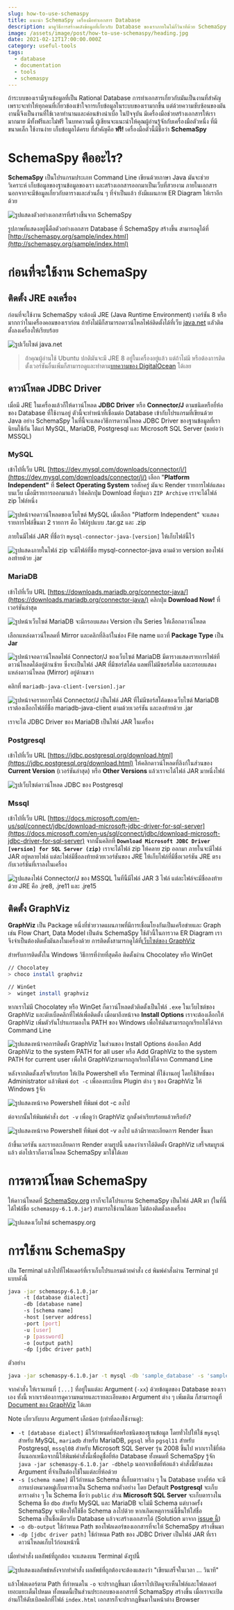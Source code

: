 ```yaml
---
slug: how-to-use-schemaspy
title: แนะนำ SchemaSpy เครื่องมือทำเอกสาร Database
description: มาดูวิธีการสร้างคลังข้อมูลที่เกี่ยวกับ Database ของเราภายในไม่กี่วินาทีด้วย SchemaSpy กัน
image: /assets/image/post/how-to-use-schemaspy/heading.jpg
date: 2021-02-12T17:00:00.000Z
category: useful-tools
tags:
  - database
  - documentation
  - tools
  - schemaspy
---
```


ถ้าระบบของเรามีฐานข้อมูลที่เป็น Rational Database การทำเอกสารเกี่ยวกับมันเป็นงานที่สำคัญ เพราะจะทำให้ทุกคนที่เกี่ยวข้องเข้าใจการเก็บข้อมูลในระบบของเรามากขึ้น แต่ด้วยความซับซ้อนของมัน งานนี้จึงเป็นงานที่ใช้เวลาทำนานและค่อนข้างน่าเบื่อ ในปัจจุบัน มีเครื่องมือช่วยสร้างเอกสารให้เรามากมาย มีทั้งฟรีและไม่ฟรี ในบทความนี้ ผู้เขียนจะแนะนำให้คุณผู้อ่านรู้จักกับเครื่องมือตัวหนึ่ง ที่มีขนาดเล็ก ใช้งานง่าย เก็บข้อมูลได้ครบ ที่สำคัญคือ **ฟรี!** เครื่องมือตัวนี้มีชื่อว่า **SchemaSpy**

# SchemaSpy คืออะไร?

**SchemaSpy** เป็นโปรแกรมประเภท Command Line เขียนด้วยภาษา Java มันจะช่วยวิเคราะห์ เก็บข้อมูลของฐานข้อมูลของเรา และสร้างเอกสารออกมาเป็นเว็บที่สวยงาม ภายในเอกสารนอกจากจะมีข้อมูลเกี่ยวกับตารางและส่วนอื่น ๆ ที่จำเป็นแล้ว ยังมีแผนภาพ ER Diagram ให้เราอีกด้วย

![รูปแสดงตัวอย่างเอกสารที่สร้างขึ้นจาก SchemaSpy](/assets/image/post/how-to-use-schemaspy/00.png)

รูปภาพที่แสดงอยู่นี้คือตัวอย่างเอกสาร Database ที่ SchemaSpy สร้างขึ้น สามารถดูได้ที่ [http://schemaspy.org/sample/index.html](http://schemaspy.org/sample/index.html)

# ก่อนที่จะใช้งาน SchemaSpy

## ติดตั้ง JRE ลงเครื่อง

ก่อนที่จะใช้งาน SchemaSpy จะต้องมี JRE (Java Runtime Environment) เวอร์ชัน 8 หรือมากกว่าในเครื่องคอมของเราก่อน ถ้ายังไม่มีก็สามารถดาวน์โหลไฟล์ติดตั้งได้ที่เว็บ [java.net](https://www.java.com/en/download/manual.jsp) แลัวติดตั้งลงเครื่องให้เรียบร้อย

![รูปเว็บไซต์ java.net](/assets/image/post/how-to-use-schemaspy/01.png)

> ถ้าคุณผู้อ่านใช้ Ubuntu ปกติมันจะมี JRE 8 อยู่ในเครื่องอยู่แล้ว แต่ถ้าไม่มี หรือต้องการติดตั้งเวอร์ชันอื่นเพิ่มก็สามารถดูและทำตาม[บทความของ DigitalOcean](https://www.digitalocean.com/community/tutorials/how-to-install-java-with-apt-on-ubuntu-20-04) ได้เลย

## ดาวน์โหลด JDBC Driver

เมื่อมี JRE ในเครื่องแล้วก็ให้ดาวน์โหลด **JDBC Driver** หรือ **Connector/J** ตามชนิดหรือยี่ห้อของ Database ที่ใช้งานอยู่ ตัวนี้จะทำหน้าที่เชื่อมต่อ Database เข้ากับโปรแกรมที่เขียนด้วย Java อย่าง SchemaSpy ในที่นี้จะแสดงวิธีการดาวน์โหลด JDBC Driver ของฐานข้อมูลที่เรานิยมใช้กัน ได้แก่ MySQL, MariaDB, Postgresql และ Microsoft SQL Server (ขอย่อว่า MSSQL)

### MySQL

เข้าไปที่เว็บ URL [https://dev.mysql.com/downloads/connector/j/](https://dev.mysql.com/downloads/connector/j/) เลือก "**Platform Independent"** ที่ **Select Operating System** รอสักครู่ มันจะ Render รายการไฟล์แสดงบนเว็บ เมื่อมีรายการออกมาแล้ว ให้คลิกปุ่ม Download ที่อยู่แถว `ZIP Archive` เราจะได้ไฟล์ zip ไฟล์หนึ่ง

![รูปหน้าจอดาวน์โหลดของเว็บไซต์ MySQL เมื่อเลือก "Platform Independent" จะแสดงรายการไฟล์ขึ้นมา 2 รายการ คือ ไฟล์รูปแบบ .tar.gz และ .zip](/assets/image/post/how-to-use-schemaspy/02.png)

ภายในมีไฟล์ JAR ที่ชื่อว่า `mysql-connector-java-[version]` ให้เก็บไฟล์นี้ไว้

![รูปแสดงภายในไฟล์ zip จะมีไฟล์ที่ชื่อ mysql-connector-java ตามด้วย version ของไฟล์ ลงท้ายด้วย .jar](/assets/image/post/how-to-use-schemaspy/03.png)

### MariaDB

เข้าไปที่เว็บ URL [https://downloads.mariadb.org/connector-java/](https://downloads.mariadb.org/connector-java/) คลิกปุ่ม **Download Now!** ที่เวอร์ชันล่าสุด

![รูปหน้าเว็บไซต์ MariaDB จะมีกรอบแสดง Version เป็น Series ให้เลือกดาวน์โหลด](/assets/image/post/how-to-use-schemaspy/04.png)

เลือกแหล่งดาวน์โหลดที่ Mirror และคลิกที่ลิงก์ในช่อง File name แถวที่ **Package Type** เป็น **Jar**

![รูปหน้าจอดาวน์โหลดไฟล์ Connector/J ของเว็บไซต์ MariaDB มีตารางแสดงรายการไฟล์ที่ดาวน์โหลดได้อยู่ด้านซ้าย ซึ่งจะเป็นไฟล์ JAR ที่มีซอร์สโค้ด แลพที่ไม่มีซอร์สโค้ด  และกรอบแสดงแหล่งดาวน์โหลด (Mirror) อยู่ด้านขวา](/assets/image/post/how-to-use-schemaspy/05.png)

คลิกที่ `mariadb-java-client-[version].jar`

![รูปหน้าจอรายการไฟล์ Connector/J เป็นไฟล์ JAR ที่ไม่มีซอร์สโค้ดของเว็บไซต์ MariaDB เราต้องเลือกไฟล์ที่ชื่อ mariadb-java-client ตามด้วยเวอร์ชัน และลงท้ายด้วย .jar](/assets/image/post/how-to-use-schemaspy/06.png)

เราจะได้ JDBC Driver ของ MariaDB เป็นไฟล์ JAR ในเครื่อง

### Postgresql

เข้าไปที่เว็บ URL [https://jdbc.postgresql.org/download.html](https://jdbc.postgresql.org/download.html) ให้คลิกดาวน์โหลดที่ลิงก์ในส่วนของ **Current Version** (เวอร์ชันล่าสุด) หรือ **Other Versions** แล้วเราจะได้ไฟล์ JAR มาหนึ่งไฟล์

![รูปเว็บไซต์ดาวน์โหลด JDBC ของ Postgresql](/assets/image/post/how-to-use-schemaspy/07.png)

### Mssql

เข้าไปที่เว็บ URL [https://docs.microsoft.com/en-us/sql/connect/jdbc/download-microsoft-jdbc-driver-for-sql-server](https://docs.microsoft.com/en-us/sql/connect/jdbc/download-microsoft-jdbc-driver-for-sql-server) จากนั้นคลิกที่ **`Download Microsoft JDBC Driver [version] for SQL Server (zip)`** เราจะได้ไฟล์ zip ให้คลาย zip ออกมา ภายในจะมีไฟล์ JAR อยู่หลายไฟล์ แต่ละไฟล์มีชื่อลงท้ายด้วยเวอร์ชันของ JRE ให้เก็บไฟล์ที่มีชื่อเวอร์ชัน JRE ตรงกับเวอร์ชันที่เราลงในเครื่อง

![รูปแสดงไฟล์ Connector/J ของ MSSQL ในที่นี้มีไฟล์ JAR 3 ไฟล์ แต่ละไฟล์จะมีชื่อลงท้ายด้วย JRE คือ .jre8, .jre11 และ .jre15](/assets/image/post/how-to-use-schemaspy/08.png)

## ติดตั้ง GraphViz

**GraphViz** เป็น Package หนึ่งที่ช่วยวาดแผนภาพที่มีการเชื่อมโยงกันเป็นเครือข่ายและ Graph เช่น Flow Chart, Data Model เป็นต้น SchemaSpy ใช้ตัวนี้ในการวาด ER Diagram เราจึงจำเป็นต้องติดตั้งมันลงในเครื่องด้วย การติดตั้งสามารถดูได้ที่[เว็บไซต์ของ GraphViz](https://graphviz.org/download/)

สำหรับการติดตั้งใน Windows วิธีการที่ง่ายที่สุดคือ ติดตั้งผ่าน Chocolatey หรือ WinGet

```bash
// Chocolatey
> choco install graphviz

// WinGet
>  winget install graphviz
```

หากเราไม่มี Chocolatey หรือ WinGet ก็ดาวน์โหลดตัวติดตั้งเป็นไฟล์ `.exe` ในเว็บไซต์ของ GraphViz และดับเบิ้ลคลิกที่ไฟล์เพื่อติดตั้ง เมื่อมาถึงหน้าจอ **Install Options** เราจะต้องเลือกให้ GraphViz เพิ่มตัวรันโปรแกรมลงใน PATH ของ Windows เพื่อให้มันสามารถถูกเรียกใช้ได้จาก Command Line

![รูปแสดงหน้าจอการติดตั้ง GraphViz ในส่วนของ Install Options ต้องเลือก Add GraphViz to the system PATH for all user หรือ  Add GraphViz to the system PATH for current user เพื่อให้ GraphVizสามารถถูกเรียกใช้ได้จาก Command Line](/assets/image/post/how-to-use-schemaspy/09.png)

หลังจากติดตั้งเสร็จเรียบร้อย ให้เปิด Powershell หรือ Terminal ที่ใช้งานอยู่ โดยใช้สิทธิ์ของ Administrator แล้วพิมพ์ `dot -c` เพื่อลงทะเบียน Plugin ต่าง ๆ ของ GraphViz ให้ Windows รู้จัก

![รูปแสดงหน้าจอ Powershell ที่พิมพ์ dot -c ลงไป](/assets/image/post/how-to-use-schemaspy/10.png)

ต่อจากนั้นให้พิมพ์คำสั่ง `dot -v` เพื่อดูว่า GraphViz ถูกตั้งค่าเรียบร้อยแล้วหรือยัง?

![รูปแสดงหน้าจอ Powershell ที่พิมพ์ dot -v ลงไป แล้วมีรายละเอียดการ Render ขึ้นมา](/assets/image/post/how-to-use-schemaspy/11.png)

ถ้าขึ้นเวอร์ชัน และรายละเอียดการ Render ตามรูปนี้ แสดงว่าเราได้ติดตั้ง GraphViz เสร็จสมบูรณ์แล้ว ต่อไปเราก็ดาวน์โหลด SchemaSpy มาใช้ได้เลย

# การดาวน์โหลด SchemaSpy

ให้ดาวน์โหลดที่ [SchemaSpy.org](http://schemaspy.org/) เราก็จะได้โปรแกรม SchemaSpy เป็นไฟล์ JAR มา (ในที่นี้ได้ไฟล์ชื่อ `schemaspy-6.1.0.jar`) สามารถใช้งานได้เลย ไม่ต้องติดตั้งลงเครื่อง

![รูปแสดงเว็บไซต์ schemaspy.org](/assets/image/post/how-to-use-schemaspy/12.png)

# การใช้งาน SchemaSpy

เปิด Terminal แล้วไปที่โฟลเดอร์ที่เราเก็บโปรแกรมด้วยคำสั่ง `cd` พิมพ์คำสั่งผ่าน Terminal รูปแบบดังนี้

```bash
java -jar schemaspy-6.1.0.jar
     -t [database dialect]
     -db [database name]
     -s [schema name]
     -host [server address]
     -port [port]
     -u [user]
     -p [password]
     -o [output path]
     -dp [jdbc driver path]
```

ตัวอย่าง

```bash
java -jar schemaspy-6.1.0.jar -t mysql -db 'sample_database' -s 'sample_database' -host 'localhost' -port 3306 -u 'root' -p '123456' -o db-output -dp ./mysql-connector-java-8.0.23.jar
```

จากคำสั่ง ให้เราแทนที่ `[...]` ที่อยู่ในแต่ละ Argument (`-xx`) ด้วยข้อมูลของ Database ของเราเอง ทั้งนี้ หากเราต้องการดูความหมายและรายละเอียดของ Argument ต่าง ๆ เพิ่มเติม ก็สามารถดูที่ [Document ของ GraphViz](https://schemaspy.readthedocs.io/en/latest/configuration/commandline.html) ได้เลย

Note เกี่ยวกับบาง Argument เล็กน้อย (เท่าที่ลองใช้งานดู):

- `-t [database dialect]` มีไว้กำหนดยี่ห้อหรือชนิดของฐานข้อมูล โดยทั่วไปให้ใช้ `mysql` สำหรับ MySQL, `mariadb` สำหรับ MariaDB, `pgsql` หรือ `pgsql11` สำหรับ Postgresql, `mssql08` สำหรับ Microsoft SQL Server รุ่น 2008 ขึ้นไป หากเราใช้ยี่ห้ออื่นนอกเหนือจากนี้ให้พิมพ์คำสั่งนี้เพื่อดูชื่อยี่ห้อ Database ทั้งหมดที่ SchemaSpy รู้จัก
  `java -jar schemaspy-6.1.0.jar -dbhelp`
  นอกจากชื่อยี่ห้อแล้ว คำสั่งนี้ยังแสดง Argument ที่จำเป็นต้องใช้ในแต่ละยี่ห้อด้วย
- `-s [schema name]` มีไว้กำหนด Schema ที่เก็บตารางต่าง ๆ ใน Database บางยี่ห้อ จะมีการแบ่งหมวดหมู่เก็บตารางเป็น Schema ยกตัวอย่าง โดย Default **Postgresql** จะเก็บตารางต่าง ๆ ใน Schema ชื่อว่า `public` ส่วน **Microsoft SQL Server** จะเก็บตารางใน Schema ชื่อ `dbo` สำหรับ MySQL และ MariaDB จะไม่มี Schema แต่บางครั้ง SchemaSpy จะฟ้องให้ใช้ชื่อ Schema ลงไปด้วย หากเกิดเหตุการณ์นี้ขึ้นให้ใส่ชื่อ Schema เป็นชื่อเดียวกับ Database แล้วจะสร้างเอกสารได้ (Solution มาจาก [issue นี้](https://github.com/schemaspy/schemaspy/issues/329))
- `-o db-output` ใช้กำหนด Path ของโฟลเดอร์ของเอกสารที่จะให้ SchemaSpy สร้างขึ้นมา
- `-dp [jdbc driver path]` ใช้กำหนด Path ของ JDBC Driver เป็นไฟล์ JAR ที่เราดาวน์โหลดเก็บไว้ก่อนหน้านี้

เมื่อทำคำสั่ง ผลลัพธ์ที่ถูกต้อง จะแสดงบน Terminal ดังรูปนี้

![รูปแสดงผลลัพธ์หลังจากทำคำสั่ง ผลลัพธ์ที่ถูกต้องจะต้องแสดงว่า "เขียนเสร็จในเวลา ... วินาที"](/assets/image/post/how-to-use-schemaspy/13.png)

แล้วโฟลเดอร์ตาม Path ที่กำหนดใน `-o` จะปรากฎขึ้นมา เมื่อเราไปเปิดดูจะเห็นไฟล์และโฟลเดอร์เยอะแยะเต็มไปหมด ทั้งหมดนี้เป็นส่วนประกอบของเอกสารที่ SchamaSpy สร้างขึ้น เมื่อเราจะเปิดอ่านก็ให้ดับเบิลคลิกที่ไฟล์ `index.html` เอกสารก็จะปรากฎขึ้นมาในหน้าต่าง Browser
